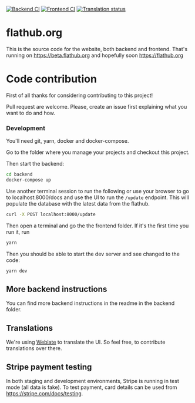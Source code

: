 [![Backend CI](https://github.com/flathub/website/actions/workflows/backend_ci.yml/badge.svg)](https://github.com/flathub/website/actions/workflows/backend_ci.yml)
[![Frontend CI](https://github.com/flathub/website/actions/workflows/frontend_ci.yml/badge.svg)](https://github.com/flathub/website/actions/workflows/frontend_ci.yml)
[![Translation status](https://hosted.weblate.org/widgets/flathub/-/frontend/svg-badge.svg)](https://hosted.weblate.org/engage/flathub/)

# flathub.org

This is the source code for the website, both backend and frontend. That's running on https://beta.flathub.org and hopefully soon https://flathub.org

# Code contribution

First of all thanks for considering contributing to this project!

Pull request are welcome. Please, create an issue first explaining what you want to do and how.

### Development

You'll need git, yarn, docker and docker-compose.

Go to the folder where you manage your projects and checkout this project.

Then start the backend:

```sh
cd backend
docker-compose up
```

Use another terminal session to run the following or use your browser to go to localhost:8000/docs and use the UI to run the `/update` endpoint.
This will populate the database with the latest data from the flathub.

```sh
curl -X POST localhost:8000/update
```

Then open a terminal and go the the frontend folder.
If it's the first time you run it, run

```sh
yarn
```

Then you should be able to start the dev server and see changed to the code:

```sh
yarn dev
```

## More backend instructions

You can find more backend instructions in the readme in the backend folder.

## Translations

We're using [Weblate](https://hosted.weblate.org/engage/flathub/) to translate the UI. So feel free, to contribute translations over there.

## Stripe payment testing

In both staging and development environments, Stripe is running in test mode (all data is fake).
To test payment, card details can be used from https://stripe.com/docs/testing.
